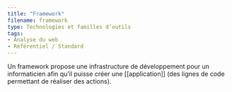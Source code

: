 ```yaml
---
title: "Framework"
filename: framework
type: Technologies et familles d’outils
tags:
- Analyse du web
- Référentiel / Standard
---
```


Un framework propose une infrastructure de développement pour un informaticien afin qu’il puisse créer une [[application]] (des lignes de code permettant de réaliser des actions).

